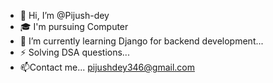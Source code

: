 - 👋 Hi, I’m @Pijush-dey
- 🎓 I'm pursuing Computer 
- 🌱 I’m currently learning Django for backend development...
- ⚡ Solving DSA questions...
- 📫Contact me... pijushdey346@gmail.com 

<!---
Pijush-dey/Pijush-dey is a ✨ special ✨ repository because its `README.md` (this file) appears on your GitHub profile.
You can click the Preview link to take a look at your changes.
--->
